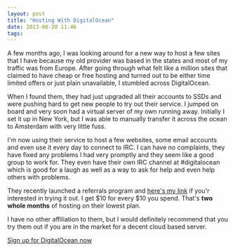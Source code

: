 ```yaml
---
layout: post
title: "Hosting With DigitalOcean"
date: 2013-06-20 11:46
tags: 
---
```

A few months ago, I was looking around for a new way to host a few sites that
I have because my old provider was based in the states and most of my traffic
was from Europe. After going through what felt like a million sites that claimed
to have cheap or free hosting and turned out to be either time limited offers or
just plain unavailable, I stumbled across DigitalOcean.

When I found them, they had just upgraded all their accounts to SSDs and were 
pushing hard to get new people to try out their service. I jumped on board and
very soon had a virtual server of my own running away. Initially I set it up in
New York, but I was able to manually transfer it across the ocean to Amsterdam
with very little fuss.

I'm now using their service to host a few websites, some email accounts and even
use it every day to connect to IRC. I can have no complaints, they have fixed any
problems I had very promptly and they seem like a good group to work for. They
even have their own IRC channel at #digitalocean which is good for a laugh as well
as a way to ask for help and even help others with problems.

They recently launched a referrals program and [here's my link](https://www.digitalocean.com/?refcode=1b3cb64c1fbd)
if you'r interested in trying it out. I get $10 for every $10 you spend. That's 
**two whole months** of hosting on their lowest plan.

I have no other affiliation to them, but I would definitely recommend that you
try them out if you are in the market for a decent cloud based server.

[Sign up for DigitalOcean now](https://www.digitalocean.com/?refcode=1b3cb64c1fbd)
